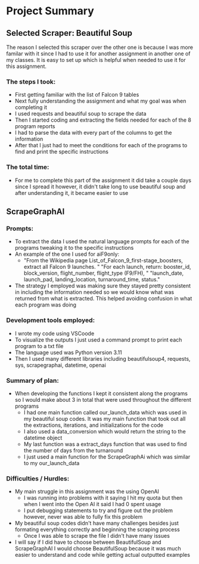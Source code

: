 # Project Summary

## Selected Scraper: Beautiful Soup
The reason I selected this scraper over the other one is because I was more familar with it since I had to use it for another assignment in another one of my classes. It is easy to set up which is helpful when needed to use it for this assignment. 
### The steps I took:
  - First getting familiar with the list of Falcon 9 tables 
  - Next fully understanding the assignment and what my goal was when completing it 
  - I used requests and beautiful soup to scrape the data
  - Then I started coding and extracting the fields needed for each of the 8 program reports
  - I had to parse the data with every part of the columns to get the information
  - After that I just had to meet the conditions for each of the programs to find and print the specific instructions
### The total time:
  - For me to complete this part of the assignment it did take a couple days since I spread it however, it didn't take long to use beautiful soup and after understanding it, it became easier to use

## ScrapeGraphAI
### Prompts:
  - To extract the data I used the natural language prompts for each of the programs tweaking it to the specific instructions
  - An example of the one I used for aiF9only:
    - "From the Wikipedia page List_of_Falcon_9_first-stage_boosters, extract all Falcon 9 launches. "
        "For each launch, return: booster_id, block_version, flight_number, flight_type (F9/FH), "
        "launch_date, launch_pad, landing_location, turnaround_time, status."
  - The strategy I employed was making sure they stayed pretty consistent in including the information needed so we would know what was returned from what is extracted. This helped avoiding confusion in what each program was doing

### Development tools employed:
  - I wrote my code using VSCoode
  - To visualize the outputs I just used a command prompt to print each program to a txt file
  - The language used was Python version 3.11
  - Then I used many different libraries including beautifulsoup4, requests, sys, scrapegraphai, datetime, openai

### Summary of plan:
  - When developing the functions I kept it consistent along the programs so I would make about 3 in total that were used throughout the different programs
      - I had one main function called our_launch_data which was used in my beautiful soup codes. It was my main function that took out all the extractions, iterations, and initializations for the code
      - I also used a data_conversion which would return the string to the datetime object
      - My last function was a extract_days function that was used to find the number of days from the turnaround
      - I just used a main function for the ScrapeGraphAi which was similar to my our_launch_data
### Difficulties / Hurdles:
  - My main struggle in this assignment was the using OpenAI
      - I was running into problems with it saying I hit my quota but then when I went into the Open AI it said I had 0 spent usage
      - I put debugging statements to try and figure out the problem however, never was able to fully fix this problem
  - My beautiful soup codes didn't have many challenges besides just formating everything correctly and beginning the scraping process
      - Once I was able to scrape the file I didn't have many issues
  - I will say if I did have to choose between BeautifulSoup and ScrapeGraphAI I would choose BeautifulSoup because it was much easier to understand and code while getting actual outputted examples
